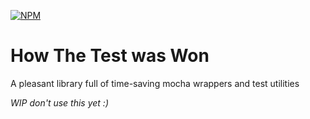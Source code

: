 [![NPM](https://nodei.co/npm/how-the-test-was-won.png)](https://nodei.co/npm/how-the-test-was-won/)

# How The Test was Won
A pleasant library full of time-saving mocha wrappers and test utilities

_WIP don't use this yet :)_
